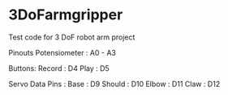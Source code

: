 # 3DoFarmgripper
Test code for 3 DoF robot arm project


Pinouts
Potensiometer : A0 - A3

Buttons:
  Record  : D4
  Play    : D5

Servo Data Pins :
  Base     : D9
  Should   : D10
  Elbow    : D11
  Claw     : D12
